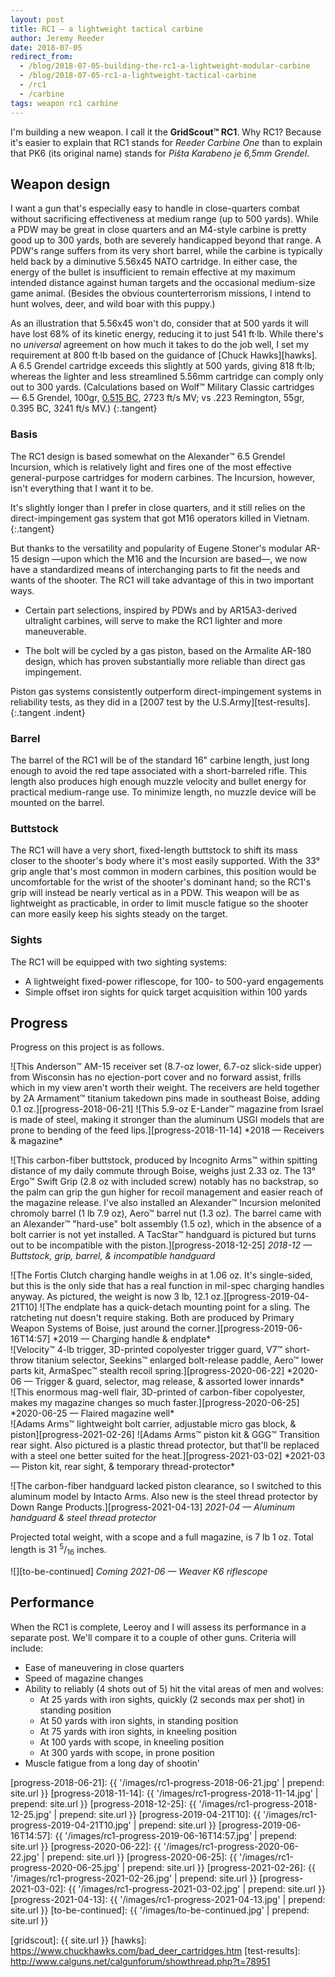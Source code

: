 ```yaml
---
layout: post
title: RC1 — a lightweight tactical carbine
author: Jeremy Reeder
date: 2018-07-05
redirect_from:
  - /blog/2018-07-05-building-the-rc1-a-lightweight-modular-carbine
  - /blog/2018-07-05-rc1-a-lightweight-tactical-carbine
  - /rc1
  - /carbine
tags: weapon rc1 carbine
---
```


I'm building a new weapon. I call it the **GridScout™ RC1**. Why RC1? Because
it's easier to explain that RC1 stands for _Reeder Carbine One_ than to explain
that PK6 (its original name) stands for _Piŝta Karabeno je 6,5mm Grendel_.

## Weapon design
I want a gun that's especially easy to handle in close-quarters combat without
sacrificing effectiveness at medium range (up to 500 yards). While a PDW may be
great in close quarters and an M4-style carbine is pretty good up to 300 yards,
both are severely handicapped beyond that range. A PDW's range suffers from its
very short barrel, while the carbine is typically held back by a diminutive
5.56x45 NATO cartridge. In either case, the energy of the bullet is
insufficient to remain effective at my maximum intended distance against human
targets and the occasional medium-size game animal. (Besides the obvious
counterterrorism missions, I intend to hunt wolves, deer, and wild boar with
this puppy.)

As an illustration that 5.56x45 won't do, consider that at 500 yards it will
have lost 68% of its kinetic energy, reducing it to just 541 ft·lb. While
there's no _universal_ agreement on how much it takes to do the job well, I
set my requirement at 800 ft·lb based on the guidance of [Chuck Hawks][hawks].
A 6.5 Grendel cartridge exceeds this slightly at 500 yards, giving 818 ft·lb;
whereas the lighter and less streamlined 5.56mm cartridge can comply only out
to 300 yards. (Calculations based on Wolf™ Military Classic cartridges — 6.5
Grendel, 100gr, [0.515 BC][grendel-bc], 2723 ft/s MV; vs .223 Remington, 55gr,
0.395 BC, 3241 ft/s MV.)
{:.tangent}

### Basis
The RC1 design is based somewhat on the Alexander™ 6.5 Grendel Incursion, which
is relatively light and fires one of the most effective general-purpose
cartridges for modern carbines. The Incursion, however, isn't everything that I
want it to be.

It's slightly longer than I prefer in close quarters, and it still relies on
the direct-impingement gas system that got M16 operators killed in Vietnam.
{:.tangent}

But thanks to the versatility and popularity of Eugene Stoner's modular AR-15
design —upon which the M16 and the Incursion are based—, we now have a
standardized means of interchanging parts to fit the needs and wants of the
shooter. The RC1 will take advantage of this in two important ways.

- Certain part selections, inspired by PDWs and by AR15A3-derived ultralight
  carbines, will serve to make the RC1 lighter and more maneuverable.

- The bolt will be cycled by a gas piston, based on the Armalite AR-180 design,
  which has proven substantially more reliable than direct gas impingement.

Piston gas systems consistently outperform direct-impingement systems in
reliability tests, as they did in a [2007 test by the U.S.Army][test-results].
{:.tangent .indent}

### Barrel
The barrel of the RC1 will be of the standard 16" carbine length, just long
enough to avoid the red tape associated with a short-barreled rifle. This
length also produces high enough muzzle velocity and bullet energy for
practical medium-range use. To minimize length, no muzzle device will be
mounted on the barrel.

### Buttstock
The RC1 will have a very short, fixed-length buttstock to shift its mass closer
to the shooter's body where it's most easily supported.  With the 33° grip
angle that's most common in modern carbines, this position would be
uncomfortable for the wrist of the shooter's dominant hand; so the RC1's grip
will instead be nearly vertical as in a PDW. This weapon will be as lightweight
as practicable, in order to limit muscle fatigue so the shooter can more easily
keep his sights steady on the target.

### Sights
The RC1 will be equipped with two sighting systems:
- A lightweight fixed-power riflescope, for 100- to 500-yard engagements
- Simple offset iron sights for quick target acquisition within 100 yards

## Progress
Progress on this project is as follows.

<div class="gallery" markdown="1">
![This Anderson™ AM-15 receiver set (8.7-oz lower, 6.7-oz slick-side upper) from Wisconsin has no ejection-port cover and no forward assist, frills which in my view aren't worth their weight. The receivers are held together by 2A Armament™ titanium takedown pins made in southeast Boise, adding 0.1 oz.][progress-2018-06-21]
![This 5.9-oz E-Lander™ magazine from Israel is made of steel, making it stronger than the aluminum USGI models that are prone to bending of the feed lips.][progress-2018-11-14]
*2018 — Receivers & magazine*
</div>

![This carbon-fiber buttstock, produced by Incognito Arms™ within spitting distance of my daily commute through Boise, weighs just 2.33 oz. The 13° Ergo™ Swift Grip (2.8 oz with included screw) notably has no backstrap, so the palm can grip the gun higher for recoil management and easier reach of the magazine release. I've also installed an Alexander™ Incursion melonited chromoly barrel (1 lb 7.9 oz), Aero™ barrel nut (1.3 oz). The barrel came with an Alexander™ "hard-use" bolt assembly (1.5 oz), which in the absence of a bolt carrier is not yet installed. A TacStar™ handguard is pictured but turns out to be incompatible with the piston.][progress-2018-12-25]
*2018-12 — Buttstock, grip, barrel, & incompatible handguard*

<div class="gallery" markdown="1">
![The Fortis Clutch charging handle weighs in at 1.06 oz. It's single-sided, but this is the only side that has a real function in mil-spec charging handles anyway. As pictured, the weight is now 3 lb, 12.1 oz.][progress-2019-04-21T10]
![The endplate has a quick-detach mounting point for a sling. The ratcheting nut doesn't require staking. Both are produced by Primary Weapon Systems of Boise, just around the corner.][progress-2019-06-16T14:57]
*2019 — Charging handle & endplate*
</div>

<div class="gallery" markdown="1">
![Velocity™ 4-lb trigger, 3D-printed copolyester trigger guard, V7™ short-throw titanium selector, Seekins™ enlarged bolt-release paddle, Aero™ lower parts kit, ArmaSpec™ stealth recoil spring.][progress-2020-06-22]
*2020-06 — Trigger & guard, selector, mag release, & assorted lower innards*
</div>

<div class="gallery" markdown="1">
![This enormous mag-well flair, 3D-printed of carbon-fiber copolyester, makes my magazine changes so much faster.][progress-2020-06-25]
*2020-06-25 — Flaired magazine well*
</div>

<div class="gallery" markdown="1">
![Adams Arms™ lightweight bolt carrier, adjustable micro gas block, & piston][progress-2021-02-26]
![Adams Arms™ piston kit & GGG™ Transition rear sight. Also pictured is a plastic thread protector, but that'll be replaced with a steel one better suited for the heat.][progress-2021-03-02]
*2021-03 — Piston kit, rear sight, & temporary thread-protector*
</div>

![The carbon-fiber handguard lacked piston clearance, so I switched to this aluminum model by Intacto Arms. Also new is the steel thread protector by Down Range Products.][progress-2021-04-13]
*2021-04 — Aluminum handguard & steel thread protector*

Projected total weight, with a scope and a full magazine, is 7 lb 1 oz. Total length is 31 <sup>5</sup>/<sub>16</sub> inches.

![][to-be-continued]
*Coming 2021-06 — Weaver K6 riflescope*

## Performance
When the RC1 is complete, Leeroy and I will assess its performance in a
separate post. We'll compare it to a couple of other guns. Criteria will
include:
- Ease of maneuvering in close quarters
- Speed of magazine changes
- Ability to reliably (4 shots out of 5) hit the vital areas of men and wolves:
  - At 25 yards with iron sights, quickly (2 seconds max per shot) in standing position
  - At 50 yards with iron sights, in standing position
  - At 75 yards with iron sights, in kneeling position
  - At 100 yards with scope, in kneeling position
  - At 300 yards with scope, in prone position
- Muscle fatigue from a long day of shootin'

[progress-2018-06-21]:       {{ '/images/rc1-progress-2018-06-21.jpg'       | prepend: site.url }}
[progress-2018-11-14]:       {{ '/images/rc1-progress-2018-11-14.jpg'       | prepend: site.url }}
[progress-2018-12-25]:       {{ '/images/rc1-progress-2018-12-25.jpg'       | prepend: site.url }}
[progress-2019-04-21T10]:    {{ '/images/rc1-progress-2019-04-21T10.jpg'    | prepend: site.url }}
[progress-2019-06-16T14:57]: {{ '/images/rc1-progress-2019-06-16T14:57.jpg' | prepend: site.url }}
[progress-2020-06-22]:       {{ '/images/rc1-progress-2020-06-22.jpg'       | prepend: site.url }}
[progress-2020-06-25]:       {{ '/images/rc1-progress-2020-06-25.jpg'       | prepend: site.url }}
[progress-2021-02-26]:       {{ '/images/rc1-progress-2021-02-26.jpg'       | prepend: site.url }}
[progress-2021-03-02]:       {{ '/images/rc1-progress-2021-03-02.jpg'       | prepend: site.url }}
[progress-2021-04-13]:       {{ '/images/rc1-progress-2021-04-13.jpg'       | prepend: site.url }}
[to-be-continued]:           {{ '/images/to-be-continued.jpg'               | prepend: site.url }}

[grendel-bc]:   http://eng.barnaulpatron.ru/production/sportshuntingcartridgescalibre/65.html
[gridscout]:    {{ site.url }}
[hawks]:        https://www.chuckhawks.com/bad_deer_cartridges.htm
[test-results]: http://www.calguns.net/calgunforum/showthread.php?t=78951
